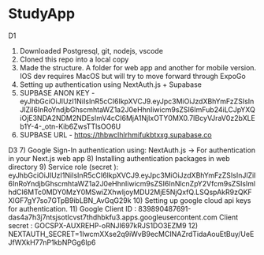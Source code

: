 # StudyApp


D1
1) Downloaded Postgresql, git, nodejs, vscode
2) Cloned this repo into a local copy
3) Made the structure. A folder for web app and another for mobile version. IOS dev requires MacOS but will try to move forward through ExpoGo
4) Setting up authentication using NextAuth.js + Supabase
5) SUPBASE ANON KEY - eyJhbGciOiJIUzI1NiIsInR5cCI6IkpXVCJ9.eyJpc3MiOiJzdXBhYmFzZSIsInJlZiI6InRoYndjbGhscmhtaWZ1a2J0eHhnIiwicm9sZSI6ImFub24iLCJpYXQiOjE3NDA2NDM2NDEsImV4cCI6MjA1NjIxOTY0MX0.7IBcyVJraV0z2bXLEb1Y-4-_otn-Kib6ZwsTTlsOO6U
6) SUPBASE URL - https://thbwclhlrhmifukbtxxg.supabase.co

D3
7) Google Sign-In authentication using:  NextAuth.js → For authentication in your Next.js web app
8) Installing authentication packages in web directory
9) Service role (secret ): eyJhbGciOiJIUzI1NiIsInR5cCI6IkpXVCJ9.eyJpc3MiOiJzdXBhYmFzZSIsInJlZiI6InRoYndjbGhscmhtaWZ1a2J0eHhnIiwicm9sZSI6InNlcnZpY2Vfcm9sZSIsImlhdCI6MTc0MDY0MzY0MSwiZXhwIjoyMDU2MjE5NjQxfQ.LSQspAkR9zQKFXlGF7gY7so7GTpB9ibLBN_AvGqG29k
10) Setting up google cloud api keys for authentication. 
11) Google Client ID : 839890487691-das4a7h3j7ntsjsotlcvst7thdhbkfu3.apps.googleusercontent.com
    Client secret : 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
12) NEXTAUTH_SECRET=1IwcmXXse2q9iWvB9ecMCINAZrdTidaAouEtBuy/UeEJfWXkH77nP1kbNPGg6Ip6

